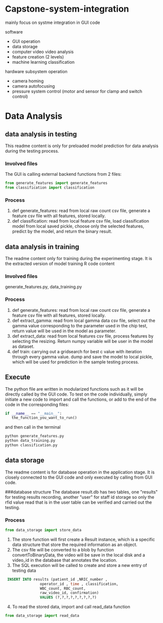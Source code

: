 # Capstone-system-integration
mainly focus on systme integration in GUI code

software 
- GUI operation
- data storage 
- computer video video analysis 
- feature creation (2 levels) 
- machine learning classification 

hardware subsystem operation 
- camera homing
- camera autofocusing
- pressure system control
  (motor and sensor for clamp and switch control)


# Data Analysis 

## data analysis in testing
This readme content is only for preloaded model prediction for data analysis during the testing process. 

### Involved files
The GUI is calling external backend functions from 2 files:
```python
from generate_features import generate_features
from classification import classification
```
### Process
1. def generate_features: read from local raw count csv file, generate a feature csv file with all features, stored locally.
2. def classification: read from local feature csv file, load classification model from local saved pickle, choose only the selected features, predict by the model, and return the binary result.

## data analysis in training
The readme content only for training during the experimenting stage. It is the extracted version of model training R code content

### Involved files
generate_features.py, data_training.py

### Process
1. def generate_features: read from local raw count csv file, generate a feature csv file with all features, stored locally.
2. def extract_gamma: read from local gamma data csv file, select out the gamma value corresponding to the parameter used in the chip test, return value will be used in the model as parameter.
3. def extract_data: read from local features csv file, process features by selecting the resizing. Return numpy variable will be user in the model as dataset. 
4. def train: carrying out a gridsearch for best c value with iteration through every gamma value. dump and save the model to local pickle, which will be used for prediction in the sample testing process. 


## Execute
The python file are written in modularized functions such as it will be directly called by the GUI code. To test on the code individually, simply initiate a new code to import and call the functions, or add to the end of the code in the corresponding files:
```python 
if __name__ == "__main__":
   the_function_you_want_to_run()
```
and then call in the terminal 
```bash
python generate_features.py
python data_training.py
python classification.py
```


## data storage
The readme content is for database operation in the application stage. It is closely connected to the GUI code and only executed by calling from GUI code. 

###database structure
The database result.db has two tables, one "results" for testing results recording, another "user" for staff id storage so only the rfid value read that is in the user table can be verified and carried out the testing.

### Process
```python
from data_storage import store_data
```
1. The store function will first create a Result instance, which is a specific data structure that store the required information as an object. 
2. The csv file will be converted to a blob by function convertToBinaryData, the video will be save in the local disk and a video_id in the database that annotates the location. 
3. The SQL execution will be called to create and store a new entry of testing data
~~~~sql
 INSERT INTO results (patient_id ,NRIC_number , 
                operator_id , time , classification, 
                WBC_count, RBC_count, 
                raw_video_id, confirmation)
                VALUES (?,?,?,?,?,?,?,?,?)
~~~~

4. To read the stored data, import and call read_data function 
```python
from data_storage import read_data
```
